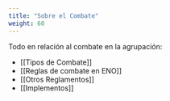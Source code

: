 ```yaml
---
title: "Sobre el Combate"
weight: 60
---
```


Todo en relación al combate en la agrupación:

- [[Tipos de Combate]]
- [[Reglas de combate en ENO]]
- [[Otros Reglamentos]]
- [[Implementos]]
